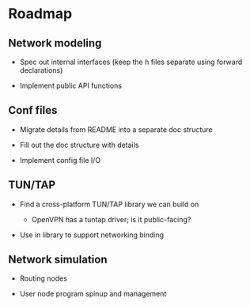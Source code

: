 
# Roadmap

## Network modeling

* Spec out internal interfaces (keep the h files separate using forward
  declarations)

* Implement public API functions

## Conf files

* Migrate details from README into a separate doc structure

* Fill out the doc structure with details

* Implement config file I/O

## TUN/TAP

* Find a cross-platform TUN/TAP library we can build on
    * OpenVPN has a tuntap driver; is it public-facing?

* Use in library to support networking binding

## Network simulation

* Routing nodes

* User node program spinup and management

